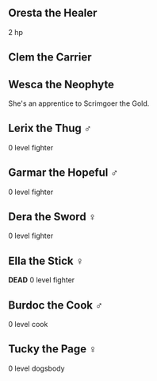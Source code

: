 
## Oresta the Healer

  2 hp

## Clem the Carrier

## Wesca the Neophyte

She's an apprentice to Scrimgoer the Gold.

## Lerix the Thug ♂

0 level fighter

## Garmar the Hopeful ♂

0 level fighter

## Dera the Sword ♀

0 level fighter

## Ella the Stick ♀

**DEAD** 0 level fighter

## Burdoc the Cook ♂

0 level cook

## Tucky the Page ♀

0 level dogsbody
